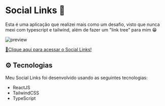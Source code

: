 # Social Links 🌳

Esta é uma aplicação que realizei mais como um desafio, visto que nunca mexi com typescript e tailwind, além de fazer um "link tree" para mim 😁

![preview](https://black_hole-3kf-1-y7475786.deta.app/api/photo/9kv3yce8vqae.png)

[🔗Clique aqui para acessar o Social Links!](https://my-social-links-eight.vercel.app/)

## ⚙ Tecnologias

Meu Social Links foi desenvolvido usando as seguintes tecnologias:

- ReactJS
- TailwindCSS
- TypeScript